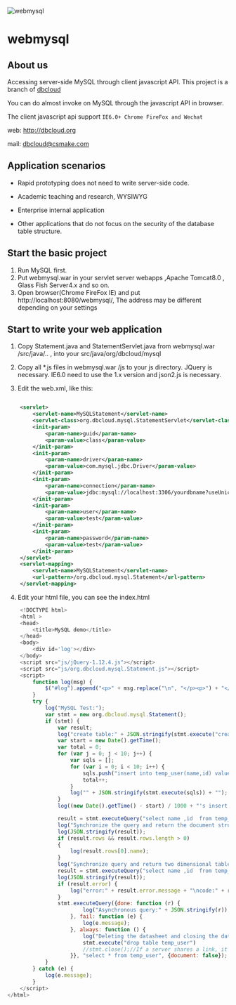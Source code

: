![webmysql](https://avatars1.githubusercontent.com/u/17017373?s=460&v=4)

# webmysql

## About us

Accessing server-side MySQL through client javascript API. This project is a branch of [dbcloud](https://github.com/csmake/webmysql)

You can do almost invoke on MySQL through the javascript API in browser.

The client javascript api support `IE6.0+ Chrome FireFox and Wechat`

web: http://dbcloud.org

mail: dbcloud@csmake.com   

## Application scenarios

* Rapid prototyping does not need to write server-side code.

* Academic teaching and research, WYSIWYG

* Enterprise internal application

* Other applications that do not focus on the security of the database table structure.

## Start the basic project 

1. Run MySQL first. 
2. Put webmysql.war in your servlet server webapps ,Apache Tomcat8.0 , Glass Fish Server4.x and so on.
3. Open browser(Chrome FireFox IE) and put http://localhost:8080/webmysql/, The address may be different depending on your settings

## Start to write your web application

1. Copy Statement.java and StatementServlet.java from webmysql.war /src/java/.. , into your src/java/org/dbcloud/mysql

2. Copy all *.js files in webmysql.war /js to your js directory. JQuery is necessary. IE6.0 need to use the 1.x version and json2.js is necessary.

3. Edit the web.xml, like this:
```xml

	<servlet>
        <servlet-name>MySQLStatement</servlet-name>
        <servlet-class>org.dbcloud.mysql.StatementServlet</servlet-class>
        <init-param>
            <param-name>guid</param-name>
            <param-value>class</param-value>
        </init-param>
        <init-param>
            <param-name>driver</param-name>
            <param-value>com.mysql.jdbc.Driver</param-value>
        </init-param>
        <init-param>
            <param-name>connection</param-name>
            <param-value>jdbc:mysql://localhost:3306/yourdbname?useUnicode=true&amp;characterEncoding=utf8&amp;autoReconnect=true&amp;failOverReadOnly=false</param-value>
        </init-param>
        <init-param>
            <param-name>user</param-name>
            <param-value>test</param-value>
        </init-param>
        <init-param>
            <param-name>password</param-name>
            <param-value>test</param-value>
        </init-param>
    </servlet>
    <servlet-mapping>
        <servlet-name>MySQLStatement</servlet-name>
        <url-pattern>/org.dbcloud.mysql.Statement</url-pattern>
    </servlet-mapping>
```
4. Edit your html file, you can see the index.html 

```javascript
	﻿<!DOCTYPE html>
	<html >
    <head>
        <title>MySQL demo</title>
    </head>
    <body>
        <div id='log'></div>
    </body>
    <script src="js/jQuery-1.12.4.js"></script>
    <script src="js/org.dbcloud.mysql.Statement.js"></script> 
    <script>
        function log(msg) {
            $("#log").append("<p>" + msg.replace("\n", "</p><p>") + "</p>");
        }
        try {
            log("MySQL Test:");
            var stmt = new org.dbcloud.mysql.Statement();
            if (stmt) {
                var result;
                log("create table:" + JSON.stringify(stmt.execute("create table if not exists temp_user(name char(50) ,id int ) ")));
                var start = new Date().getTime();
                var total = 0;
                for (var j = 0; j < 10; j++) {
                    var sqls = [];
                    for (var i = 0; i < 10; i++) {
                        sqls.push("insert into temp_user(name,id) values('names" + i + "'," + i + ")");
                        total++;
                    }
                    log("" + JSON.stringify(stmt.execute(sqls)) + "");
                }
                log((new Date().getTime() - start) / 1000 + "'s insert " + total + " records!");

                result = stmt.executeQuery("select name ,id  from temp_user", {document: true});
                log("Synchronize the query and return the document structure data, which can be operated directly as a JSON object:");
                log(JSON.stringify(result));
                if (result.rows && result.rows.length > 0)
                {
                    log(result.rows[0].name);
                }
                log("Synchronize query and return two dimensional table structure data:");
                result = stmt.executeQuery("select name ,id  from temp_user");
                log(JSON.stringify(result));
                if (result.error) {
                    log("error:" + result.error.message + "\ncode:" + result.error.code + "\nSQLState:" + result.error.SQLState);
                }
                stmt.executeQuery({done: function (r) {
                        log("Asynchronous query:" + JSON.stringify(r));
                    }, fail: function (e) {
                        log(e.message);
                    }, always: function () {
                        log("Deleting the datasheet and closing the data link");
                        stmt.execute("drop table temp_user")
                        //stmt.close();//If a server shares a link, it should not be closed.
                    }}, "select * from temp_user", {document: false});
            }
        } catch (e) {
            log(e.message);
        }
    </script>
</html>

```